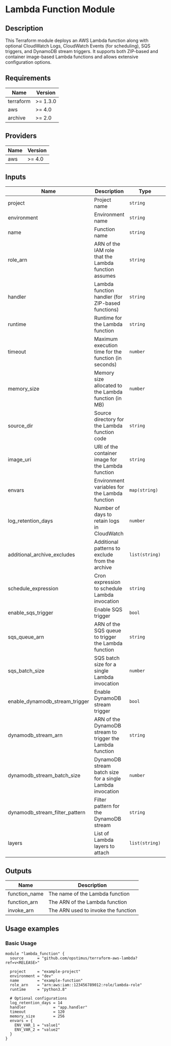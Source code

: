 # Lambda Function Module

## Description

This Terraform module deploys an AWS Lambda function along with optional CloudWatch Logs, CloudWatch Events (for scheduling), SQS triggers, and DynamoDB stream triggers. It supports both ZIP-based and container image-based Lambda functions and allows extensive configuration options.

## Requirements

| Name      | Version  |
|-----------|----------|
| terraform | >= 1.3.0 |
| aws       | >= 4.0   |
| archive   | >= 2.0   |

## Providers

| Name | Version |
|------|---------|
| aws  | >= 4.0  |

## Inputs

| Name                             | Description                                        | Type          | Default                                     | Required |
|----------------------------------|----------------------------------------------------|---------------|---------------------------------------------|:--------:|
| project                          | Project name                                       | `string`      | `-`                                         | yes      |
| environment                      | Environment name                                   | `string`      | `-`                                         | yes      |
| name                             | Function name                                      | `string`      | `-`                                         | yes      |
| role_arn                         | ARN of the IAM role that the Lambda function assumes | `string`      | `-`                                         | yes      |
| handler                          | Lambda function handler (for ZIP-based functions)  | `string`      | `"lambda_function.lambda_handler"`          | no       |
| runtime                          | Runtime for the Lambda function                    | `string`      | `-`                                         | yes      |
| timeout                          | Maximum execution time for the function (in seconds) | `number`      | `300`                                       | no       |
| memory_size                      | Memory size allocated to the Lambda function (in MB) | `number`      | `128`                                       | no       |
| source_dir                       | Source directory for the Lambda function code      | `string`      | `null`                                      | no       |
| image_uri                        | URI of the container image for the Lambda function | `string`      | `null`                                      | no       |
| envars                           | Environment variables for the Lambda function      | `map(string)` | `{}`                                        | no       |
| log_retention_days               | Number of days to retain logs in CloudWatch        | `number`      | `180`                                       | no       |
| additional_archive_excludes      | Additional patterns to exclude from the archive    | `list(string)`| `[]`                                        | no       |
| schedule_expression              | Cron expression to schedule Lambda invocation      | `string`      | `null`                                      | no       |
| enable_sqs_trigger               | Enable SQS trigger                                 | `bool`        | `false`                                     | no       |
| sqs_queue_arn                    | ARN of the SQS queue to trigger the Lambda function | `string`      | `null`                                      | no       |
| sqs_batch_size                   | SQS batch size for a single Lambda invocation      | `number`      | `10`                                        | no       |
| enable_dynamodb_stream_trigger   | Enable DynamoDB stream trigger                     | `bool`        | `false`                                     | no       |
| dynamodb_stream_arn              | ARN of the DynamoDB stream to trigger the Lambda function | `string`      | `null`                                      | no       |
| dynamodb_stream_batch_size       | DynamoDB stream batch size for a single Lambda invocation | `number`      | `100`                                       | no       |
| dynamodb_stream_filter_pattern   | Filter pattern for the DynamoDB stream             | `string`      | `null`                                      | no       |
| layers                           | List of Lambda layers to attach                    | `list(string)`| `[]`                                        | no       |

## Outputs

| Name          | Description                        |
|---------------|------------------------------------|
| function_name | The name of the Lambda function    |
| function_arn  | The ARN of the Lambda function     |
| invoke_arn    | The ARN used to invoke the function|

## Usage examples

### Basic Usage

```hcl
module "lambda_function" {
  source      = "github.com/opstimus/terraform-aws-lambda?ref=v<RELEASE>"
  
  project     = "example-project"
  environment = "dev"
  name        = "example-function"
  role_arn    = "arn:aws:iam::123456789012:role/lambda-role"
  runtime     = "python3.8"

  # Optional configurations
  log_retention_days = 14
  handler            = "app.handler"
  timeout            = 120
  memory_size        = 256
  envars = {
    ENV_VAR_1 = "value1"
    ENV_VAR_2 = "value2"
  }
}
```
